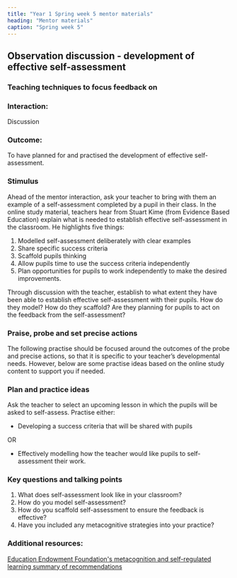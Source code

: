 ```yaml
---
title: "Year 1 Spring week 5 mentor materials"
heading: "Mentor materials"
caption: "Spring week 5"
---
```


## Observation discussion - development of effective self-assessment

### Teaching techniques to focus feedback on

### Interaction:

Discussion

### Outcome:

To have planned for and practised the development of effective self-assessment.

### Stimulus

Ahead of the mentor interaction, ask your teacher to bring with them an example of a self-assessment completed by a pupil in their class.
In the online study material, teachers hear from Stuart Kime (from Evidence Based Education) explain what is needed to establish effective self-assessment in the classroom. He highlights five things:

1. Modelled self-assessment deliberately with clear examples
2. Share specific success criteria
3. Scaffold pupils thinking
4. Allow pupils time to use the success criteria independently
5. Plan opportunities for pupils to work independently to make the desired improvements.

Through discussion with the teacher, establish to what extent they have been able to establish effective self-assessment with their pupils. How do they model? How do they scaffold? Are they planning for pupils to act on the feedback from the self-assessment?

### Praise, probe and set precise actions

The following practise should be focused around the outcomes of the probe and precise actions, so that it is specific to your teacher’s developmental needs. However, below are some practise ideas based on the online study content to support you if needed.

### Plan and practice ideas

Ask the teacher to select an upcoming lesson in which the pupils will be asked to self-assess. Practise either:

- Developing a success criteria that will be shared with pupils

OR

- Effectively modelling how the teacher would like pupils to self-assessment their work.

### Key questions and talking points

1. What does self-assessment look like in your classroom?
2. How do you model self-assessment?
3. How do you scaffold self-assessment to ensure the feedback is effective?
4. Have you included any metacognitive strategies into your practice?

### Additional resources:

[Education Endowment Foundation's metacognition and self-regulated learning summary of recommendations](https://educationendowmentfoundation.org.uk/public/files/Publications/Metacognition/Summary_of_recommendations_poster.pdf)
